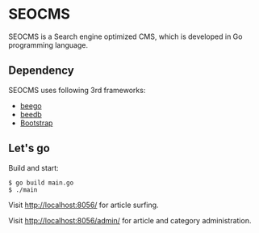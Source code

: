 # SEOCMS

SEOCMS is a Search engine optimized CMS, which is developed in Go programming language.

## Dependency

SEOCMS uses following 3rd frameworks:

* [beego](https://github.com/astaxie/beego/)
* [beedb](https://github.com/astaxie/beedb/)
* [Bootstrap](http://twitter.github.io/bootstrap/)

## Let's go

Build and start:

    $ go build main.go
    $ ./main

Visit <http://localhost:8056/> for article surfing.

Visit <http://localhost:8056/admin/> for article and category administration.
